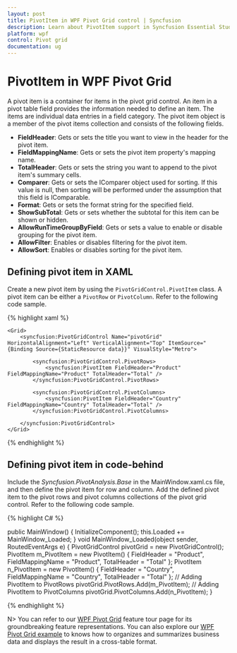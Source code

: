 ```yaml
---
layout: post
title: PivotItem in WPF Pivot Grid control | Syncfusion
description: Learn about PivotItem support in Syncfusion Essential Studio WPF Pivot Grid control, its elements and more.
platform: wpf
control: Pivot grid
documentation: ug
---
```


# PivotItem in WPF Pivot Grid

A pivot item is a container for items in the pivot grid control. An item in a pivot table field provides the information needed to define an item. The items are individual data entries in a field category. The pivot item object is a member of the pivot items collection and consists of the following fields.

* **FieldHeader**: Gets or sets the title you want to view in the header for the pivot item.
* **FieldMappingName**: Gets or sets the pivot item property's mapping name.
* **TotalHeader**: Gets or sets the string you want to append to the pivot item's summary cells.
* **Comparer**: Gets or sets the IComparer object used for sorting. If this value is null, then sorting will be performed under the assumption that this field is IComparable.
* **Format**: Gets or sets the format string for the specified field.
* **ShowSubTotal**: Gets or sets whether the subtotal for this item can be shown or hidden.
* **AllowRunTimeGroupByField**: Gets or sets a value to enable or disable grouping for the pivot item.
* **AllowFilter**: Enables or disables filtering for the pivot item.
* **AllowSort**: Enables or disables sorting for the pivot item.

## Defining pivot item in XAML

Create a new pivot item by using the `PivotGridControl.PivotItem` class. A pivot item can be either a `PivotRow` or `PivotColumn`. Refer to the following code sample.

{% highlight xaml %}

    <Grid>
        <syncfusion:PivotGridControl Name="pivotGrid" HorizontalAlignment="Left" VerticalAlignment="Top" ItemSource="{Binding Source={StaticResource data}}" VisualStyle="Metro">

            <syncfusion:PivotGridControl.PivotRows>
                <syncfusion:PivotItem FieldHeader="Product" FieldMappingName="Product" TotalHeader="Total" />
            </syncfusion:PivotGridControl.PivotRows>

            <syncfusion:PivotGridControl.PivotColumns>
                <syncfusion:PivotItem FieldHeader="Country" FieldMappingName="Country" TotalHeader="Total" />
            </syncfusion:PivotGridControl.PivotColumns>

        </syncfusion:PivotGridControl>
    </Grid>

{% endhighlight %}

## Defining pivot item in code-behind

Include the *Syncfusion.PivotAnalysis.Base* in the MainWindow.xaml.cs file, and then define the pivot item for row and column. Add the defined pivot item to the pivot rows and pivot columns collections of the pivot grid control. Refer to the following code sample.

{% highlight C# %}

public MainWindow() {
    InitializeComponent();
    this.Loaded += MainWindow_Loaded;
}
void MainWindow_Loaded(object sender, RoutedEventArgs e) {
    PivotGridControl pivotGrid = new PivotGridControl();
    PivotItem m_PivotItem = new PivotItem() {
        FieldHeader = "Product", FieldMappingName = "Product", TotalHeader = "Total"
    };
    PivotItem n_PivotItem = new PivotItem() {
        FieldHeader = "Country", FieldMappingName = "Country", TotalHeader = "Total"
    };
    // Adding PivotItem to PivotRows
    pivotGrid.PivotRows.Add(m_PivotItem);
    // Adding PivotItem to PivotColumns
    pivotGrid.PivotColumns.Add(n_PivotItem);
}

{% endhighlight %}


N> You can refer to our [WPF Pivot Grid](https://www.syncfusion.com/wpf-controls/pivot-grid) feature tour page for its groundbreaking feature representations. You can also explore our [WPF Pivot Grid example](https://github.com/syncfusion/wpf-demos) to knows how to organizes and summarizes business data and displays the result in a cross-table format.